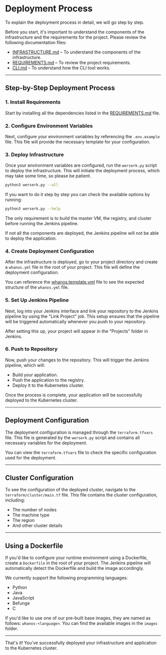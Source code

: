 # Deployment Process

To explain the deployment process in detail, we will go step by step.

Before you start, it's important to understand the components of the infrastructure and the requirements for the project. Please review the following documentation files:

- [INFRASTRUCTURE.md](INFRASTRUCTURE.md) – To understand the components of the infrastructure.
- [REQUIREMENTS.md](REQUIREMENTS.md) – To review the project requirements.
- [CLI.md](CLI.md) – To understand how the CLI tool works.

---

## Step-by-Step Deployment Process

### 1. Install Requirements
Start by installing all the dependencies listed in the [REQUIREMENTS.md](REQUIREMENTS.md) file.

### 2. Configure Environment Variables
Next, configure your environment variables by referencing the `.env.example` file. This file will provide the necessary template for your configuration.

### 3. Deploy Infrastructure
Once your environment variables are configured, run the `werserk.py` script to deploy the infrastructure. This will initiate the deployment process, which may take some time, so please be patient.

```bash	
python3 werserk.py --all
```

If you want to do it step by step you can check the available options by running:

```bash
python3 werserk.py --help
```

The only requirement is to build the master VM, the registry, and cluster before running the Jenkins pipeline.

If not all the components are deployed, the Jenkins pipeline will not be able to deploy the application.


### 4. Create Deployment Configuration
After the infrastructure is deployed, go to your project directory and create a `whanos.yml` file in the root of your project. This file will define the deployment configuration.

You can reference the [whanos.template.yml](../whanos.template.yml) file to see the expected structure of the `whanos.yml` file.

### 5. Set Up Jenkins Pipeline
Next, log into your Jenkins interface and link your repository to the Jenkins pipeline by using the "Link Project" job. This setup ensures that the pipeline will be triggered automatically whenever you push to your repository.

After setting this up, your project will appear in the "Projects" folder in Jenkins.

### 6. Push to Repository
Now, push your changes to the repository. This will trigger the Jenkins pipeline, which will:

- Build your application.
- Push the application to the registry.
- Deploy it to the Kubernetes cluster.

Once the process is complete, your application will be successfully deployed to the Kubernetes cluster.

---

## Deployment Configuration

The deployment configuration is managed through the `terraform.tfvars` file. This file is generated by the `werserk.py` script and contains all necessary variables for the deployment.

You can view the `terraform.tfvars` file to check the specific configuration used for the deployment.

---

## Cluster Configuration

To see the configuration of the deployed cluster, navigate to the `terraform/cluster/main.tf` file. This file contains the cluster configuration, including:

- The number of nodes
- The machine type
- The region
- And other cluster details

---

## Using a Dockerfile

If you'd like to configure your runtime environment using a Dockerfile, create a `Dockerfile` in the root of your project. The Jenkins pipeline will automatically detect the Dockerfile and build the image accordingly.

We currently support the following programming languages:

- Python
- Java
- JavaScript
- Befunge
- C

If you'd like to use one of our pre-built base images, they are named as follows: `whanos-<language>`. You can find the available images in the `images` folder.

---

That's it! You've successfully deployed your infrastructure and application to the Kubernetes cluster.
